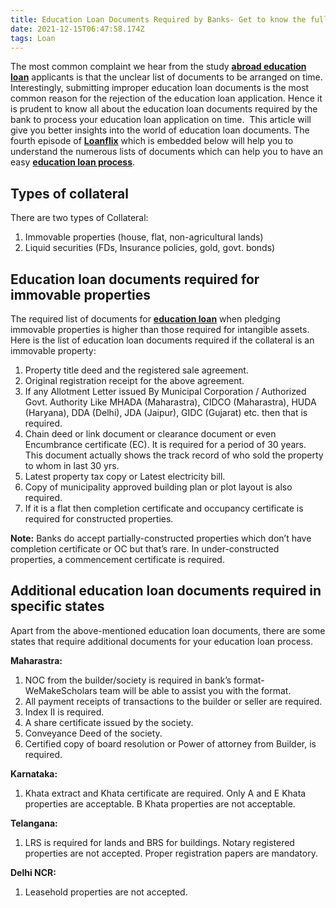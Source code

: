 ```yaml
---
title: Education Loan Documents Required by Banks- Get to know the full list
date: 2021-12-15T06:47:58.174Z
tags: Loan
---
```

The most common complaint we hear from the study **[abroad education loan](https://www.wemakescholars.com/blog/the-abroad-education-loan-procedure-in-india "abroad education loan")** applicants is that the unclear list of documents to be arranged on time. Interestingly, submitting improper education loan documents is the most common reason for the rejection of the education loan application. Hence it is prudent to know all about the education loan documents required by the bank to process your education loan application on time.  This article will give you better insights into the world of education loan documents. The fourth episode of **[Loanflix](https://bit.ly/loanflix_playlist)** which is embedded below will help you to understand the numerous lists of documents which can help you to have an easy **[education loan process](https://www.wemakescholars.com/blog/higher-education-loan-process-what-to-do-if-collateral-is-located-elsewhere "education loan process")**.

## Types of collateral

There are two types of Collateral:

1. Immovable properties (house, flat, non-agricultural lands)
2. Liquid securities (FDs, Insurance policies, gold, govt. bonds)

## Education loan documents required for immovable properties

The required list of documents for **[education loan](https://www.wemakescholars.com/sbi-education-loan "SBI eduction loan")** when pledging immovable properties is higher than those required for intangible assets. Here is the list of education loan documents required if the collateral is an immovable property:

1. Property title deed and the registered sale agreement.
2. Original registration receipt for the above agreement.
3. If any Allotment Letter issued By Municipal Corporation / Authorized Govt. Authority Like MHADA (Maharastra), CIDCO (Maharastra), HUDA (Haryana), DDA (Delhi), JDA (Jaipur), GIDC (Gujarat) etc. then that is required.
4. Chain deed or link document or clearance document or even Encumbrance certificate (EC). It is required for a period of 30 years. This document actually shows the track record of who sold the property to whom in last 30 yrs.
5. Latest property tax copy or Latest electricity bill.
6. Copy of municipality approved building plan or plot layout is also required.
7. If it is a flat then completion certificate and occupancy certificate is required for constructed properties.

**Note:** Banks do accept partially-constructed properties which don’t have completion certificate or OC but that’s rare. In under-constructed properties, a commencement certificate is required. 

## Additional education loan documents required in specific states

Apart from the above-mentioned education loan documents, there are some states that require additional documents for your education loan process.

**Maharastra:**

1. NOC from the builder/society is required in bank’s format- WeMakeScholars team will be able to assist you with the format.
2. All payment receipts of transactions to the builder or seller are required.
3. Index II is required.
4. A share certificate issued by the society.
5. Conveyance Deed of the society.
6. Certified copy of board resolution or Power of attorney from Builder, is required.

**Karnataka:**

1. Khata extract and Khata certificate are required. Only A and E Khata properties are acceptable. B Khata properties are not acceptable.

**Telangana:**

1. LRS is required for lands and BRS for buildings. Notary registered properties are not accepted. Proper registration papers are mandatory.

**Delhi NCR:**

1. Leasehold properties are not accepted.